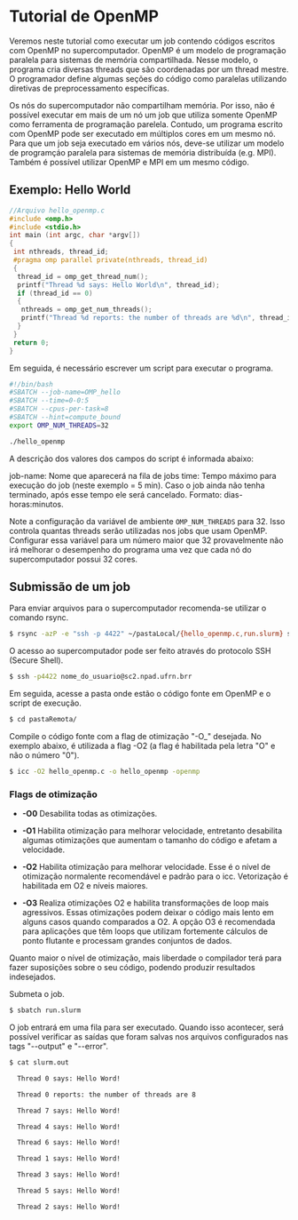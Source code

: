 # Tutorial de OpenMP

Veremos neste tutorial como executar um job contendo códigos escritos com OpenMP no supercomputador. OpenMP é um modelo de programação paralela para sistemas de memória compartilhada. Nesse modelo, o programa cria diversas threads que são coordenadas por um thread mestre. O programador define algumas seções do código como paralelas utilizando diretivas de preprocessamento específicas.

Os nós do supercomputador não compartilham memória. Por isso, não é possível executar em mais de um nó um job que utiliza somente OpenMP como ferramenta de programação parelela. Contudo, um programa escrito com OpenMP pode ser executado em múltiplos cores em um mesmo nó. Para que um job seja executado em vários nós, deve-se utilizar um modelo de programçáo paralela para sistemas de memória distribuída (e.g. MPI). Também é possível utilizar OpenMP e MPI em um mesmo código.

## Exemplo: Hello World

```c
//Arquivo hello_openmp.c 
#include <omp.h> 
#include <stdio.h>
int main (int argc, char *argv[]) 
{ 
 int nthreads, thread_id; 
 #pragma omp parallel private(nthreads, thread_id) 
 { 
  thread_id = omp_get_thread_num();
  printf("Thread %d says: Hello World\n", thread_id); 
  if (thread_id == 0)
  { 
   nthreads = omp_get_num_threads();
   printf("Thread %d reports: the number of threads are %d\n", thread_id, nthreads); 
  } 
 } 
 return 0; 
}
```

Em seguida, é necessário escrever um script para executar o programa.

```bash
#!/bin/bash 
#SBATCH --job-name=OMP_hello 
#SBATCH --time=0-0:5
#SBATCH --cpus-per-task=8
#SBATCH --hint=compute_bound
export OMP_NUM_THREADS=32

./hello_openmp
```

A descrição dos valores dos campos do script é informada abaixo:

job-name: Nome que aparecerá na fila de jobs
time: Tempo máximo para execução do job (neste exemplo = 5 min). Caso o job ainda não tenha terminado, após esse tempo ele será cancelado. Formato: dias-horas:minutos.

Note a configuração da variável de ambiente `OMP_NUM_THREADS` para 32. Isso controla quantas threads serão utilizadas nos jobs que usam OpenMP. Configurar essa variável para um número maior que 32 provavelmente não irá melhorar o desempenho do programa uma vez que cada nó do supercomputador possui 32 cores.

## Submissão de um job

Para enviar arquivos para o supercomputador recomenda-se utilizar o comando rsync.

```bash
$ rsync -azP -e "ssh -p 4422" ~/pastaLocal/{hello_openmp.c,run.slurm} seuUsuario@sc2.npad.ufrn.brr:~/pastaRemota
```

O acesso ao supercomputador pode ser feito através do protocolo SSH (Secure Shell).

```bash
$ ssh -p4422 nome_do_usuario@sc2.npad.ufrn.brr
```

Em seguida, acesse a pasta onde estão o código fonte em OpenMP e o script de execução.

```bash
$ cd pastaRemota/
```

Compile o código fonte com a flag de otimização "-O_" desejada. No exemplo abaixo, é utilizada a flag -O2 (a flag é habilitada pela letra "O" e não o número "0").

```bash
$ icc -O2 hello_openmp.c -o hello_openmp -openmp
```

### Flags de otimização

- **-O0** Desabilita todas as otimizações.

- **-O1** Habilita otimização para melhorar velocidade, entretanto desabilita  algumas otimizações que aumentam o tamanho do código e afetam a velocidade.

- **-O2** Habilita otimização para melhorar velocidade. Esse é o nível de otimização normalente recomendável e padrão para o icc. Vetorização é habilitada em O2 e níveis maiores.
- **-O3** Realiza otimizações O2 e habilita transformações de loop mais agressivos. Essas otimizações podem deixar o código mais lento em alguns casos quando comparados a O2. A opção O3 é recomendada para aplicações que têm loops que utilizam fortemente cálculos de ponto flutante e processam grandes conjuntos de dados.

Quanto maior o nível de otimização, mais liberdade o compilador terá para fazer suposições sobre o seu código, podendo produzir resultados indesejados.

Submeta o job.

```bash
$ sbatch run.slurm
```

O job entrará em uma fila para ser executado. Quando isso acontecer, será possível verificar as saídas que foram salvas nos arquivos configurados nas tags "--output" e "--error".

```bash
$ cat slurm.out

  Thread 0 says: Hello Word!

  Thread 0 reports: the number of threads are 8

  Thread 7 says: Hello Word!

  Thread 4 says: Hello Word!

  Thread 6 says: Hello Word!

  Thread 1 says: Hello Word!

  Thread 3 says: Hello Word!

  Thread 5 says: Hello Word!

  Thread 2 says: Hello Word!
```
